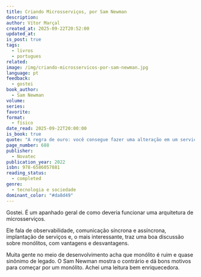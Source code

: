 ```yaml
---
title: Criando Microsserviços, por Sam Newman
description:
author: Vítor Marçal
created_at: 2025-09-22T20:52:00
updated_at:
is_post: true
tags:
  - livros
  - portugues
related:
image: /img/criando-microsservicos-por-sam-newman.jpg
language: pt
feedback:
  - gostei
book_author:
  - Sam Newman
volume:
series:
favorite:
format:
  - físico
date_read: 2025-09-22T20:00:00
is_book: true
quote: "A regra de ouro: você consegue fazer uma alteração em um serviço e implantá-lo sozinho, sem mudar mais nada?"
page_number: 688
publisher:
  - Novatec
publication_year: 2022
isbn: 978-6586057881
reading_status:
  - completed
genre:
  - tecnologia e sociedade
dominant_color: "#da8d49"
---
```

Gostei. É um apanhado geral de como deveria funcionar uma arquitetura de microsserviços.

Ele fala de observabilidade, comunicação síncrona e assíncrona, implantação de serviços e, o mais interessante, traz uma boa discussão sobre monólitos, com vantagens e desvantagens. 

Muita gente no meio de desenvolvimento acha que monólito é ruim e quase sinônimo de legado. O Sam Newman mostra o contrário e dá bons motivos para começar por um monólito. Achei uma leitura bem enriquecedora.